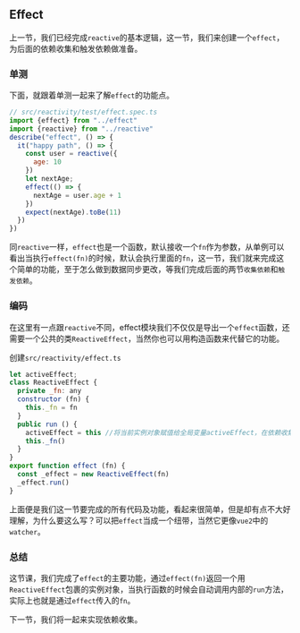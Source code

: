 ## Effect

上一节，我们已经完成`reactive`的基本逻辑，这一节，我们来创建一个`effect`，为后面的依赖收集和触发依赖做准备。

### 单测

下面，就跟着单测一起来了解`effect`的功能点。

``` javascript
// src/reactivity/test/effect.spec.ts
import {effect} from "../effect"
import {reactive} from "../reactive"
describe("effect", () => {
  it("happy path", () => {
    const user = reactive({
      age: 10
    })
    let nextAge;
    effect(() => {
      nextAge = user.age + 1
    })
    expect(nextAge).toBe(11)
  })
})
```

同`reactive`一样，`effect`也是一个函数，默认接收一个`fn`作为参数，从单例可以看出当执行`effect(fn)`的时候，默认会执行里面的`fn`，这一节，我们就来完成这个简单的功能，至于怎么做到数据同步更改，等我们完成后面的两节`收集依赖`和`触发依赖`。

### 编码

在这里有一点跟`reactive`不同，effect模块我们不仅仅是导出一个`effect`函数，还需要一个公共的类`ReactiveEffect`，当然你也可以用构造函数来代替它的功能。

创建`src/reactivity/effect.ts`

``` javascript
let activeEffect;
class ReactiveEffect {
  private _fn: any
  constructor (fn) {
    this._fn = fn
  }
  public run () {
    activeEffect = this //将当前实例对象赋值给全局变量activeEffect，在依赖收集的时候有用
    this._fn()
  }
}
export function effect (fn) {
  const _effect = new ReactiveEffect(fn)
  _effect.run()
}
```

上面便是我们这一节要完成的所有代码及功能，看起来很简单，但是却有点不大好理解，为什么要这么写？可以把`effect`当成一个纽带，当然它更像`vue2`中的`watcher`。

### 总结

这节课，我们完成了`effect`的主要功能，通过`effect(fn)`返回一个用`ReactiveEffect`包裹的实例对象，当执行函数的时候会自动调用内部的`run`方法，实际上也就是通过`effect`传入的`fn`。

下一节，我们将一起来实现依赖收集。